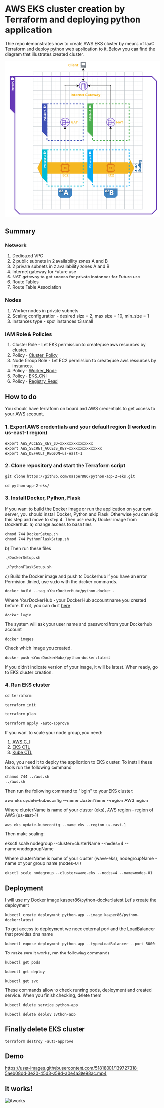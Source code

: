 # AWS EKS cluster creation by Terraform and deploying python application
Thie repo demonstrates how to create AWS EKS cluster by means of IaaC Terraform and deploy python web application to it. 
Below you can find the diagram that illustrates created cluster.

![Image alt](https://github.com/Kasper886/WaveProject/blob/master/EKS-Cluster/files/diagram3.png)

## Summary
### Network
1. Dedicated VPC
2. 2 public subnets in 2 availability zones A and B
3. 2 private subnets in 2 availability zones A and B
4. Internet gateway for Future use
5. NAT gateway to get access for private instances for Future use
6. Route Tables
7. Route Table Association

### Nodes
1. Worker nodes in private subnets
2. Scaling configuration - desired size = 2, max size = 10, min_size = 1
3. Instances type - spot instances t3.small

### IAM Role & Policies
1. Cluster Role - Let EKS permission to create/use aws resources by cluster.
2. Policy - [Cluster_Policy](https://github.com/SummitRoute/aws_managed_policies/blob/master/policies/AmazonEKSClusterPolicy)
3. Node Group Role - Let EC2 permission to create/use aws resources by instances.
4. Policy - [Worker_Node](https://github.com/SummitRoute/aws_managed_policies/blob/master/policies/AmazonEKSWorkerNodePolicy)
5. Policy - [EKS_CNI](https://github.com/SummitRoute/aws_managed_policies/blob/master/policies/AmazonEKS_CNI_Policy)
6. Policy - [Registry_Read](https://github.com/SummitRoute/aws_managed_policies/blob/master/policies/AmazonEC2ContainerRegistryReadOnly)

## How to do
You should have terraform on board and AWS credentials to get access to your AWS account.

### 1. Export AWS credentials and your default region (I worked in us-east-1 region)
```
export AWS_ACCESS_KEY_ID=xxxxxxxxxxxxxxx
export AWS_SECRET_ACCESS_KEY=xxxxxxxxxxxxxxx
export AWS_DEFAULT_REGION=us-east-1
```
### 2. Clone repository and start the Terraform script
```
git clone https://github.com/Kasper886/python-app-2-eks.git
```
```
cd python-app-2-eks/
```
### 3. Install Docker, Python, Flask
If you want to build the Docker image or run the application on your own server, you should install Docker, Python and Flask.
Otherwise you can skip this step and move to step 4. Then use ready Docker image from Dockerhub.
a) change access to bash files
```
chmod 744 DockerSetup.sh
chmod 744 PythonFlaskSetup.sh
```
b) Then run these files
```
./DockerSetup.sh
```
```
./PythonFlaskSetup.sh
```
c) Build the Docker image and push to Dockerhub
If you have an error Permision dinied, use sudo with the docker commands.
```
docker build --tag <YourDockerHub>/python-docker .
```
Where YourDockerHub - your Docker Hub account name you created before. If not, you can do it [here](https://hub.docker.com/)
```
docker login
```
The system will ask your user name and password from your Dockerhub account
```
docker images
```
Check which image you created.
```
docker push <YourDockerHub>/python-docker:latest
```
If you didn't indicate version of your image, it will be latest. 
When ready, go to EKS cluster creation.

### 4. Run EKS cluster
```
cd terraform
```
```
terraform init
```
```
terraform plan
```
```
terraform apply -auto-approve
```
If you want to scale your node group, you need:
1. [AWS CLI](https://docs.aws.amazon.com/cli/latest/userguide/cli-chap-install.html)
2. [EKS CTL](https://docs.aws.amazon.com/eks/latest/userguide/eksctl.html)
3. [Kube CTL](https://docs.aws.amazon.com/eks/latest/userguide/install-kubectl.html)

Also, you need it to deploy the application to EKS cluster. To install these tools run the following command
```
chamod 744 ../aws.sh
../aws.sh
```

Then run the following command to "login" to your EKS cluster:

aws eks update-kubeconfig --name clusterName --region AWS region

  Where clusterName is name of your cluster (eks), AWS region - region of AWS (us-east-1)
```
aws eks update-kubeconfig --name eks --region us-east-1
```

Then make scaling:

eksctl scale nodegroup --cluster=clusterName --nodes=4 --name=nodegroupName

  Where clusterName is name of your cluster (wave-eks), nodegroupName - name of your group name (nodes-01)
```
eksctl scale nodegroup --cluster=wave-eks --nodes=4 --name=nodes-01
```

## Deployment
I will use my Docker image kasper86/python-docker:latest
Let's create the deployment
```
kubectl create deployment python-app --image kasper86/python-docker:latest
```
To get access to deployment we need external port and the LoadBalancer that provides dns name
```
kubectl expose deployment python-app --type=LoadBalancer --port 5000
```
To make sure it works, run the following commands
```
kubectl get pods
```
```
kubectl get deploy
```
```
kubectl get svc
```
These commands allow to check running pods, deployment and created service. When you finish checking, delete them
```
kubectl delete service python-app
```
```
kubectl delete deploy python-app
```

## Finally delete EKS cluster
```
terraform destroy -auto-approve
```

## Demo

https://user-images.githubusercontent.com/51818001/139727318-5aeb08dd-3e20-45d3-a59d-a0e4a39e98ac.mp4

## It works!
![itworks](https://user-images.githubusercontent.com/51818001/140783275-f5ccdc8c-f6ec-4494-8937-9259b55ad62f.png)
